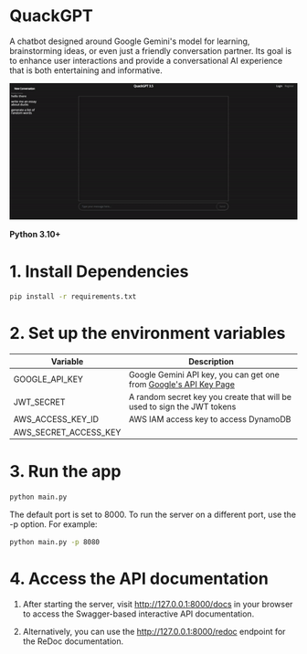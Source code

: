 # QuackGPT
A chatbot designed around Google Gemini's model for learning, brainstorming ideas, or even just a friendly conversation partner. Its goal is to enhance user interactions and provide a conversational AI experience that is both entertaining and informative.

<img src="preview.gif"> 

**Python 3.10+**
# 1. Install Dependencies
```bash
pip install -r requirements.txt
```

# 2. Set up the environment variables
| Variable            | Description                                               |
| ------------------- | --------------------------------------------------------- |
| GOOGLE_API_KEY      | Google Gemini API key, you can get one from [Google's API Key Page](https://makersuite.google.com/app/apikey) |
| JWT_SECRET          | A random secret key you create that will be used to sign the JWT tokens  |
| AWS_ACCESS_KEY_ID   | AWS IAM access key to access DynamoDB                       |
| AWS_SECRET_ACCESS_KEY|                                                      |


# 3. Run the app
```bash
python main.py
```
The default port is set to 8000. To run the server on a different port, use the -p option. For example:
```bash
python main.py -p 8080
```

# 4. Access the API documentation
1. After starting the server, visit http://127.0.0.1:8000/docs in your browser to access the Swagger-based interactive API documentation.

2. Alternatively, you can use the http://127.0.0.1:8000/redoc endpoint for the ReDoc documentation.
